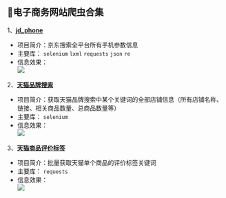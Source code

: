## :rocket:电子商务网站爬虫合集
1、[**jd_phone**](https://github.com/Hopetree/E-commerce-crawlers/tree/master/jd_phone)
- 项目简介：京东搜索全平台所有手机参数信息
- 主要库：
`selenium`
`lxml`
`requests`
`json`
`re`
- 信息效果：</br>
![](https://github.com/Hopetree/E-commerce-crawlers/blob/master/jd_phone/0001.png)

2、[**天猫品牌搜索**](https://github.com/Hopetree/E-commerce-crawlers/tree/master/%E5%A4%A9%E7%8C%AB%E5%93%81%E7%89%8C%E6%90%9C%E7%B4%A2)
- 项目简介：获取天猫品牌搜索中某个关键词的全部店铺信息（所有店铺名称、链接、相关商品数量、总商品数量等）
- 主要库：
`selenium`
- 信息效果：</br>
![](https://github.com/Hopetree/E-commerce-crawlers/blob/master/%E5%A4%A9%E7%8C%AB%E5%93%81%E7%89%8C%E6%90%9C%E7%B4%A2/001.png)

3、[**天猫商品评价标签**](https://github.com/Hopetree/E-commerce-crawlers/tree/master/%E5%A4%A9%E7%8C%AB%E5%95%86%E5%93%81%E8%AF%84%E4%BB%B7%E6%A0%87%E7%AD%BE)
- 项目简介：批量获取天猫单个商品的评价标签关键词
- 主要库：
`requests`
- 信息效果：</br>
![](https://github.com/Hopetree/E-commerce-crawlers/blob/master/%E5%A4%A9%E7%8C%AB%E5%95%86%E5%93%81%E8%AF%84%E4%BB%B7%E6%A0%87%E7%AD%BE/0001.png)



